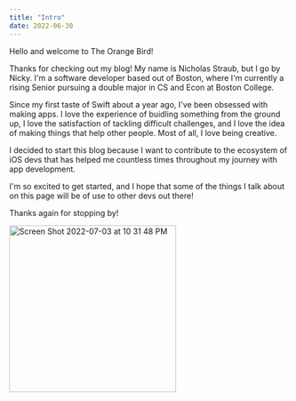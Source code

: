 ```yaml
---
title: "Intro"
date: 2022-06-30
---
```


Hello and welcome to The Orange Bird!

Thanks for checking out my blog! My name is Nicholas Straub, but I go by Nicky. I'm a software developer based out of Boston, where I'm currently a rising Senior pursuing a double major in CS and Econ at Boston College. 

Since my first taste of Swift about a year ago, I've been obsessed with making apps. I love the experience of buidling something from the ground up, I love the satisfaction of tackling difficult challenges, and I love the idea of making things that help other people. Most of all, I love being creative. 

I decided to start this blog because I want to contribute to the ecosystem of iOS devs that has helped me countless times throughout my journey with app development. 

I'm so excited to get started, and I hope that some of the things I talk about on this page will be of use to other devs out there! 

Thanks again for stopping by! 

<img width="300" alt="Screen Shot 2022-07-03 at 10 31 48 PM" src="https://user-images.githubusercontent.com/92061170/177071388-a264d326-aa16-48fc-a844-6aebc3eaaecd.png">
